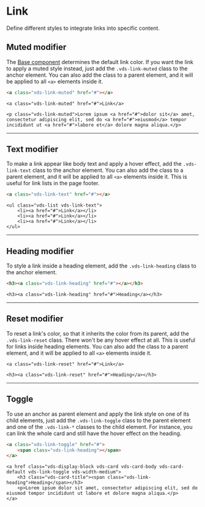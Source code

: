 # Link

<p class="vds-text-lead">Define different styles to integrate links into specific content.</p>

## Muted modifier

The [Base component](base.md) determines the default link color. If you want the link to apply a muted style instead, just add the `.vds-link-muted` class to the anchor element. You can also add the class to a parent element, and it will be applied to all `<a>` elements inside it.

```html
<a class="vds-link-muted" href="#"></a>
```

```example
<a class="vds-link-muted" href="#">Link</a>

<p class="vds-link-muted">Lorem ipsum <a href="#">dolor sit</a> amet, consectetur adipiscing elit, sed do <a href="#">eiusmod</a> tempor incididunt ut <a href="#">labore et</a> dolore magna aliqua.</p>
```

***

## Text modifier

To make a link appear like body text and apply a hover effect, add the `.vds-link-text` class to the anchor element. You can also add the class to a parent element, and it will be applied to all `<a>` elements inside it. This is useful for link lists in the page footer.

```html
<a class="vds-link-text" href="#"></a>
```

```example
<ul class="vds-list vds-link-text">
    <li><a href="#">Link</a></li>
    <li><a href="#">Link</a></li>
    <li><a href="#">Link</a></li>
</ul>
```

***

## Heading modifier

To style a link inside a heading element, add the `.vds-link-heading` class to the anchor element.

```html
<h3><a class="vds-link-heading" href="#"></a></h3>
```

```example
<h3><a class="vds-link-heading" href="#">Heading</a></h3>
```

***

## Reset modifier

To reset a link's color, so that it inherits the color from its parent, add the `.vds-link-reset` class. There won't be any hover effect at all. This is useful for links inside heading elements. You can also add the class to a parent element, and it will be applied to all `<a>` elements inside it.

```example
<a class="vds-link-reset" href="#">Link</a>

<h3><a class="vds-link-reset" href="#">Heading</a></h3>
```

***

## Toggle

To use an anchor as parent element and apply the link style on one of its child elements, just add the `.vds-link-toggle` class to the parent element and one of the `.vds-link-*` classes to the child element. For instance, you can link the whole card and still have the hover effect on the heading.

```html
<a class="vds-link-toggle" href="#">
    <span class="vds-link-heading"></span>
</a>
```

```example
<a href class="vds-display-block vds-card vds-card-body vds-card-default vds-link-toggle vds-width-medium">
    <h3 class="vds-card-title"><span class="vds-link-heading">Heading</span></h3>
    <p>Lorem ipsum dolor sit amet, consectetur adipiscing elit, sed do eiusmod tempor incididunt ut labore et dolore magna aliqua.</p>
</a>
```
